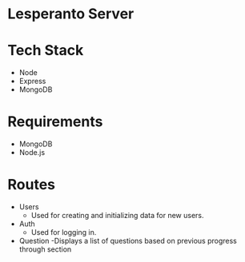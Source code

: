 # Lesperanto Server

# Tech Stack
- Node
- Express
- MongoDB

# Requirements
- MongoDB
- Node.js

# Routes
- Users
   - Used for creating and initializing data for new users.
- Auth
   - Used for logging in.
- Question
   -Displays a list of questions based on previous progress through section
